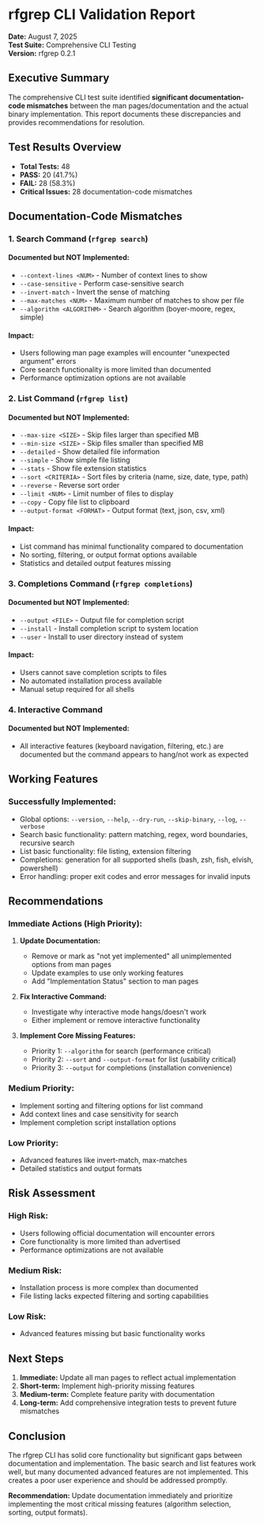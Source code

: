 # rfgrep CLI Validation Report
**Date:** August 7, 2025  
**Test Suite:** Comprehensive CLI Testing  
**Version:** rfgrep 0.2.1  

## Executive Summary

The comprehensive CLI test suite identified **significant documentation-code mismatches** between the man pages/documentation and the actual binary implementation. This report documents these discrepancies and provides recommendations for resolution.

## Test Results Overview

- **Total Tests:** 48
- **PASS:** 20 (41.7%)
- **FAIL:** 28 (58.3%)
- **Critical Issues:** 28 documentation-code mismatches

## Documentation-Code Mismatches

### 1. Search Command (`rfgrep search`)

#### **Documented but NOT Implemented:**
- `--context-lines <NUM>` - Number of context lines to show
- `--case-sensitive` - Perform case-sensitive search  
- `--invert-match` - Invert the sense of matching
- `--max-matches <NUM>` - Maximum number of matches to show per file
- `--algorithm <ALGORITHM>` - Search algorithm (boyer-moore, regex, simple)

#### **Impact:**
- Users following man page examples will encounter "unexpected argument" errors
- Core search functionality is more limited than documented
- Performance optimization options are not available

### 2. List Command (`rfgrep list`)

#### **Documented but NOT Implemented:**
- `--max-size <SIZE>` - Skip files larger than specified MB
- `--min-size <SIZE>` - Skip files smaller than specified MB
- `--detailed` - Show detailed file information
- `--simple` - Show simple file listing
- `--stats` - Show file extension statistics
- `--sort <CRITERIA>` - Sort files by criteria (name, size, date, type, path)
- `--reverse` - Reverse sort order
- `--limit <NUM>` - Limit number of files to display
- `--copy` - Copy file list to clipboard
- `--output-format <FORMAT>` - Output format (text, json, csv, xml)

#### **Impact:**
- List command has minimal functionality compared to documentation
- No sorting, filtering, or output format options available
- Statistics and detailed output features missing

### 3. Completions Command (`rfgrep completions`)

#### **Documented but NOT Implemented:**
- `--output <FILE>` - Output file for completion script
- `--install` - Install completion script to system location
- `--user` - Install to user directory instead of system

#### **Impact:**
- Users cannot save completion scripts to files
- No automated installation process available
- Manual setup required for all shells

### 4. Interactive Command

#### **Documented but NOT Implemented:**
- All interactive features (keyboard navigation, filtering, etc.) are documented but the command appears to hang/not work as expected

## Working Features

### **Successfully Implemented:**
- Global options: `--version`, `--help`, `--dry-run`, `--skip-binary`, `--log`, `--verbose`
- Search basic functionality: pattern matching, regex, word boundaries, recursive search
- List basic functionality: file listing, extension filtering
- Completions: generation for all supported shells (bash, zsh, fish, elvish, powershell)
- Error handling: proper exit codes and error messages for invalid inputs

## Recommendations

### **Immediate Actions (High Priority):**

1. **Update Documentation:**
   - Remove or mark as "not yet implemented" all unimplemented options from man pages
   - Update examples to use only working features
   - Add "Implementation Status" section to man pages

2. **Fix Interactive Command:**
   - Investigate why interactive mode hangs/doesn't work
   - Either implement or remove interactive functionality

3. **Implement Core Missing Features:**
   - Priority 1: `--algorithm` for search (performance critical)
   - Priority 2: `--sort` and `--output-format` for list (usability critical)
   - Priority 3: `--output` for completions (installation convenience)

### **Medium Priority:**
- Implement sorting and filtering options for list command
- Add context lines and case sensitivity for search
- Implement completion script installation options

### **Low Priority:**
- Advanced features like invert-match, max-matches
- Detailed statistics and output formats

## Risk Assessment

### **High Risk:**
- Users following official documentation will encounter errors
- Core functionality is more limited than advertised
- Performance optimizations are not available

### **Medium Risk:**
- Installation process is more complex than documented
- File listing lacks expected filtering and sorting capabilities

### **Low Risk:**
- Advanced features missing but basic functionality works

## Next Steps

1. **Immediate:** Update all man pages to reflect actual implementation
2. **Short-term:** Implement high-priority missing features
3. **Medium-term:** Complete feature parity with documentation
4. **Long-term:** Add comprehensive integration tests to prevent future mismatches

## Conclusion

The rfgrep CLI has solid core functionality but significant gaps between documentation and implementation. The basic search and list features work well, but many documented advanced features are not implemented. This creates a poor user experience and should be addressed promptly.

**Recommendation:** Update documentation immediately and prioritize implementing the most critical missing features (algorithm selection, sorting, output formats).
